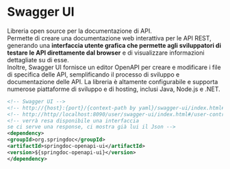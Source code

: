 # Swagger UI

Libreria open source per la documentazione di API.  
Permette di creare una documentazione web interattiva per le API REST, generando una **interfaccia utente grafica che permette agli sviluppatori di testare le API direttamente dal browser** e di visualizzare informazioni dettagliate su di esse.  
Inoltre, Swagger UI fornisce un editor OpenAPI per creare e modificare i file di specifica delle API, semplificando il processo di sviluppo e documentazione delle API. La libreria è altamente configurabile e supporta numerose piattaforme di sviluppo e di hosting, inclusi Java, Node.js e .NET.

```xml
<!-- Swagger UI -->
<!-- http://{host}:{port}/{context-path by yaml}/swagger-ui/index.html#/ -->
<!-- http://http//localhost:8090/user/swagger-ui/index.html#/user-controller/signup -->
<!-- verrà resa disponibile una interfaccia
se ci serve una response, ci mostra già lui il Json -->
<dependency>
<groupId>org.springdoc</groupId>
<artifactId>springdoc-openapi-ui</artifactId>
<version>${springdoc-openapi-ui}</version>
</dependency>
```